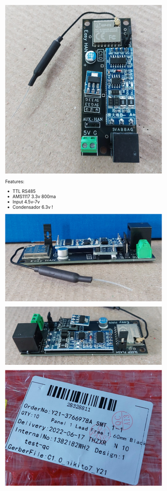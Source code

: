 
![C1.0](C1.0_1.jpg)

Features:

- TTL RS485
- AMS1117 3.3v 800ma
- Input 4.5v-7v
- Condensador 6.3v !

![C1.0](C1.0_2.jpg)

![C1.0](C1.0_3.jpg)

![RoHS](RoHS.jpg)

